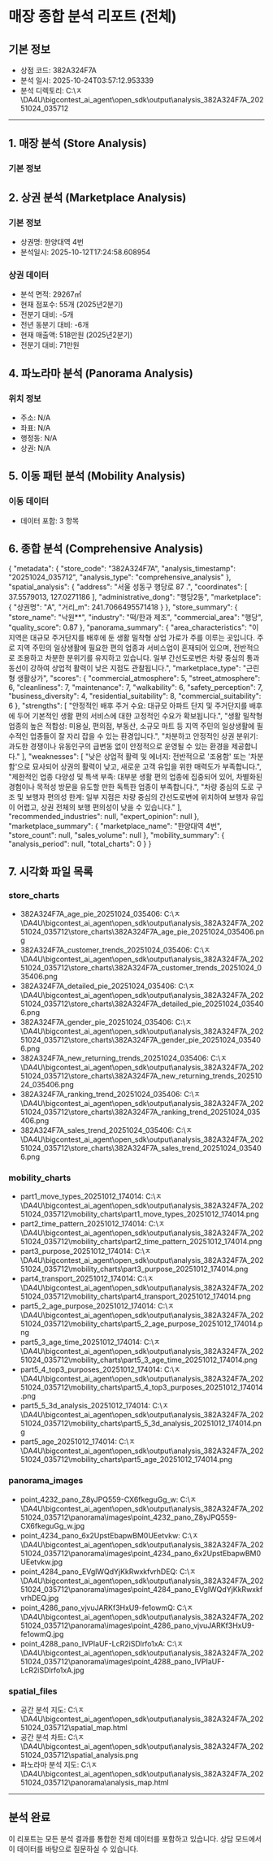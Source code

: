 # 매장 종합 분석 리포트 (전체)

## 기본 정보
- 상점 코드: 382A324F7A
- 분석 일시: 2025-10-24T03:57:12.953339
- 분석 디렉토리: C:\ㅈ\DA4U\bigcontest_ai_agent\open_sdk\output\analysis_382A324F7A_20251024_035712

---

## 1. 매장 분석 (Store Analysis)

### 기본 정보
## 2. 상권 분석 (Marketplace Analysis)

### 기본 정보
- 상권명: 한양대역 4번
- 분석일시: 2025-10-12T17:24:58.608954

### 상권 데이터
- 분석 면적: 29267㎡
- 현재 점포수: 55개 (2025년2분기)
- 전분기 대비: -5개
- 전년 동분기 대비: -6개
- 현재 매출액: 518만원 (2025년2분기)
- 전분기 대비: 71만원

## 4. 파노라마 분석 (Panorama Analysis)

### 위치 정보
- 주소: N/A
- 좌표: N/A
- 행정동: N/A
- 상권: N/A

## 5. 이동 패턴 분석 (Mobility Analysis)

### 이동 데이터
- 데이터 포함: 3 항목

## 6. 종합 분석 (Comprehensive Analysis)

{
  "metadata": {
    "store_code": "382A324F7A",
    "analysis_timestamp": "20251024_035712",
    "analysis_type": "comprehensive_analysis"
  },
  "spatial_analysis": {
    "address": "서울 성동구 행당로 87 .",
    "coordinates": [
      37.5579013,
      127.0271186
    ],
    "administrative_dong": "행당2동",
    "marketplace": {
      "상권명": "A",
      "거리_m": 241.7066495571418
    }
  },
  "store_summary": {
    "store_name": "낙원**",
    "industry": "떡/한과 제조",
    "commercial_area": "행당",
    "quality_score": 0.87
  },
  "panorama_summary": {
    "area_characteristics": "이 지역은 대규모 주거단지를 배후에 둔 생활 밀착형 상업 가로가 주를 이루는 곳입니다. 주로 지역 주민의 일상생활에 필요한 편의 업종과 서비스업이 혼재되어 있으며, 전반적으로 조용하고 차분한 분위기를 유지하고 있습니다. 일부 간선도로변은 차량 중심의 통과 동선이 강하여 상업적 활력이 낮은 지점도 관찰됩니다.",
    "marketplace_type": "근린형 생활상가",
    "scores": {
      "commercial_atmosphere": 5,
      "street_atmosphere": 6,
      "cleanliness": 7,
      "maintenance": 7,
      "walkability": 6,
      "safety_perception": 7,
      "business_diversity": 4,
      "residential_suitability": 8,
      "commercial_suitability": 6
    },
    "strengths": [
      "안정적인 배후 주거 수요: 대규모 아파트 단지 및 주거단지를 배후에 두어 기본적인 생활 편의 서비스에 대한 고정적인 수요가 확보됩니다.",
      "생활 밀착형 업종의 높은 적합성: 미용실, 편의점, 부동산, 소규모 마트 등 지역 주민의 일상생활에 필수적인 업종들이 잘 자리 잡을 수 있는 환경입니다.",
      "차분하고 안정적인 상권 분위기: 과도한 경쟁이나 유동인구의 급변동 없이 안정적으로 운영될 수 있는 환경을 제공합니다."
    ],
    "weaknesses": [
      "낮은 상업적 활력 및 에너지: 전반적으로 '조용함' 또는 '차분함'으로 묘사되어 상권의 활력이 낮고, 새로운 고객 유입을 위한 매력도가 부족합니다.",
      "제한적인 업종 다양성 및 특색 부족: 대부분 생활 편의 업종에 집중되어 있어, 차별화된 경험이나 목적성 방문을 유도할 만한 독특한 업종이 부족합니다.",
      "차량 중심의 도로 구조 및 보행자 편의성 한계: 일부 지점은 차량 중심의 간선도로변에 위치하여 보행자 유입이 어렵고, 상권 전체의 보행 편의성이 낮을 수 있습니다."
    ],
    "recommended_industries": null,
    "expert_opinion": null
  },
  "marketplace_summary": {
    "marketplace_name": "한양대역 4번",
    "store_count": null,
    "sales_volume": null
  },
  "mobility_summary": {
    "analysis_period": null,
    "total_charts": 0
  }
}

## 7. 시각화 파일 목록

### store_charts
- 382A324F7A_age_pie_20251024_035406: C:\ㅈ\DA4U\bigcontest_ai_agent\open_sdk\output\analysis_382A324F7A_20251024_035712\store_charts\382A324F7A_age_pie_20251024_035406.png
- 382A324F7A_customer_trends_20251024_035406: C:\ㅈ\DA4U\bigcontest_ai_agent\open_sdk\output\analysis_382A324F7A_20251024_035712\store_charts\382A324F7A_customer_trends_20251024_035406.png
- 382A324F7A_detailed_pie_20251024_035406: C:\ㅈ\DA4U\bigcontest_ai_agent\open_sdk\output\analysis_382A324F7A_20251024_035712\store_charts\382A324F7A_detailed_pie_20251024_035406.png
- 382A324F7A_gender_pie_20251024_035406: C:\ㅈ\DA4U\bigcontest_ai_agent\open_sdk\output\analysis_382A324F7A_20251024_035712\store_charts\382A324F7A_gender_pie_20251024_035406.png
- 382A324F7A_new_returning_trends_20251024_035406: C:\ㅈ\DA4U\bigcontest_ai_agent\open_sdk\output\analysis_382A324F7A_20251024_035712\store_charts\382A324F7A_new_returning_trends_20251024_035406.png
- 382A324F7A_ranking_trend_20251024_035406: C:\ㅈ\DA4U\bigcontest_ai_agent\open_sdk\output\analysis_382A324F7A_20251024_035712\store_charts\382A324F7A_ranking_trend_20251024_035406.png
- 382A324F7A_sales_trend_20251024_035406: C:\ㅈ\DA4U\bigcontest_ai_agent\open_sdk\output\analysis_382A324F7A_20251024_035712\store_charts\382A324F7A_sales_trend_20251024_035406.png
### mobility_charts
- part1_move_types_20251012_174014: C:\ㅈ\DA4U\bigcontest_ai_agent\open_sdk\output\analysis_382A324F7A_20251024_035712\mobility_charts\part1_move_types_20251012_174014.png
- part2_time_pattern_20251012_174014: C:\ㅈ\DA4U\bigcontest_ai_agent\open_sdk\output\analysis_382A324F7A_20251024_035712\mobility_charts\part2_time_pattern_20251012_174014.png
- part3_purpose_20251012_174014: C:\ㅈ\DA4U\bigcontest_ai_agent\open_sdk\output\analysis_382A324F7A_20251024_035712\mobility_charts\part3_purpose_20251012_174014.png
- part4_transport_20251012_174014: C:\ㅈ\DA4U\bigcontest_ai_agent\open_sdk\output\analysis_382A324F7A_20251024_035712\mobility_charts\part4_transport_20251012_174014.png
- part5_2_age_purpose_20251012_174014: C:\ㅈ\DA4U\bigcontest_ai_agent\open_sdk\output\analysis_382A324F7A_20251024_035712\mobility_charts\part5_2_age_purpose_20251012_174014.png
- part5_3_age_time_20251012_174014: C:\ㅈ\DA4U\bigcontest_ai_agent\open_sdk\output\analysis_382A324F7A_20251024_035712\mobility_charts\part5_3_age_time_20251012_174014.png
- part5_4_top3_purposes_20251012_174014: C:\ㅈ\DA4U\bigcontest_ai_agent\open_sdk\output\analysis_382A324F7A_20251024_035712\mobility_charts\part5_4_top3_purposes_20251012_174014.png
- part5_5_3d_analysis_20251012_174014: C:\ㅈ\DA4U\bigcontest_ai_agent\open_sdk\output\analysis_382A324F7A_20251024_035712\mobility_charts\part5_5_3d_analysis_20251012_174014.png
- part5_age_20251012_174014: C:\ㅈ\DA4U\bigcontest_ai_agent\open_sdk\output\analysis_382A324F7A_20251024_035712\mobility_charts\part5_age_20251012_174014.png
### panorama_images
- point_4232_pano_Z8yJPQ559-CX6fkeguGg_w: C:\ㅈ\DA4U\bigcontest_ai_agent\open_sdk\output\analysis_382A324F7A_20251024_035712\panorama\images\point_4232_pano_Z8yJPQ559-CX6fkeguGg_w.jpg
- point_4234_pano_6x2UpstEbapwBM0UEetvkw: C:\ㅈ\DA4U\bigcontest_ai_agent\open_sdk\output\analysis_382A324F7A_20251024_035712\panorama\images\point_4234_pano_6x2UpstEbapwBM0UEetvkw.jpg
- point_4284_pano_EVglWQdYjKkRwxkfvrhDEQ: C:\ㅈ\DA4U\bigcontest_ai_agent\open_sdk\output\analysis_382A324F7A_20251024_035712\panorama\images\point_4284_pano_EVglWQdYjKkRwxkfvrhDEQ.jpg
- point_4286_pano_vjvuJARKf3HxU9-fe1owmQ: C:\ㅈ\DA4U\bigcontest_ai_agent\open_sdk\output\analysis_382A324F7A_20251024_035712\panorama\images\point_4286_pano_vjvuJARKf3HxU9-fe1owmQ.jpg
- point_4288_pano_IVPIaUF-LcR2iSDlrfo1xA: C:\ㅈ\DA4U\bigcontest_ai_agent\open_sdk\output\analysis_382A324F7A_20251024_035712\panorama\images\point_4288_pano_IVPIaUF-LcR2iSDlrfo1xA.jpg
### spatial_files
- 공간 분석 지도: C:\ㅈ\DA4U\bigcontest_ai_agent\open_sdk\output\analysis_382A324F7A_20251024_035712\spatial_map.html
- 공간 분석 차트: C:\ㅈ\DA4U\bigcontest_ai_agent\open_sdk\output\analysis_382A324F7A_20251024_035712\spatial_analysis.png
- 파노라마 분석 지도: C:\ㅈ\DA4U\bigcontest_ai_agent\open_sdk\output\analysis_382A324F7A_20251024_035712\panorama\analysis_map.html

---

## 분석 완료
이 리포트는 모든 분석 결과를 통합한 전체 데이터를 포함하고 있습니다.
상담 모드에서 이 데이터를 바탕으로 질문하실 수 있습니다.
